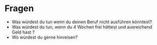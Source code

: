 # Fragen #

- Was würdest du tun wenn du deinen Beruf nicht ausführen könntest?
- Was würdest du tun, wenn du 4 Wochen frei hättest und ausreichend Geld hast ?
- Wo würdest du gerne hinreisen?
